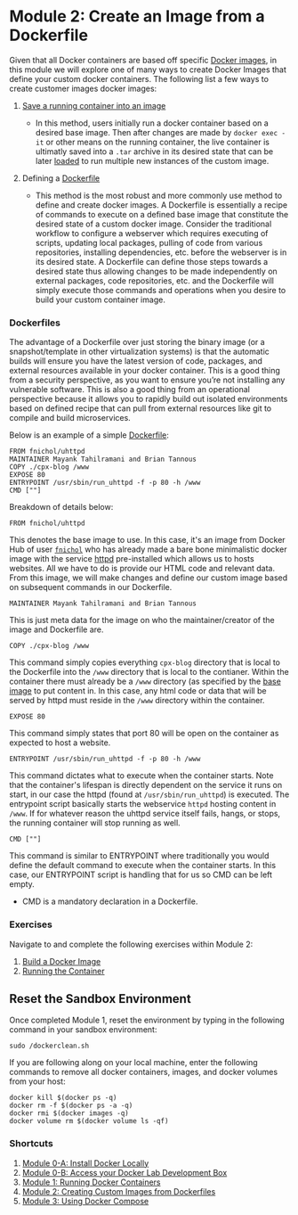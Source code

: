# Module 2: Create an Image from a Dockerfile

Given that all Docker containers are based off specific [Docker images](https://docs.docker.com/engine/userguide/storagedriver/imagesandcontainers/), in this module we will explore one of many ways to create Docker Images that define your custom docker containers. The following list a few ways to create customer images docker images: 

1. [Save a running container into an image](https://docs.docker.com/engine/reference/commandline/save/)
  
    * In this method, users initially run a docker container based on a desired base image. Then after changes are made by `docker exec -it` or other means on the running container, the live container is ultimatly saved into a `.tar` archive in its desired state that can be later [loaded](https://docs.docker.com/engine/reference/commandline/load/) to run multiple new instances of the custom image. 

2. Defining a [Dockerfile](https://www.digitalocean.com/community/tutorials/docker-explained-using-dockerfiles-to-automate-building-of-images)
  
    * This method is the most robust and more commonly use method to define and create docker images. A Dockerfile is essentially a recipe of commands to execute on a defined base image that constitute the desired state of a custom docker image. Consider the traditional workflow to configure a webserver which requires executing of scripts, updating local packages, pulling of code from various repositories, installing dependencies, etc. before the webserver is in its desired state. A Dockerfile can define those steps towards a desired state thus allowing changes to be made independently on external packages, code repositories, etc. and the Dockerfile will simply execute those commands and operations when you desire to build your custom container image. 

### Dockerfiles

The advantage of a Dockerfile over just storing the binary image (or a snapshot/template in other virtualization systems) is that the automatic builds will ensure you have the latest version of code, packages, and external resources available in your docker container. This is a good thing from a security perspective, as you want to ensure you’re not installing any vulnerable software. This is also a good thing from an operational perspective because it allows you to rapidly build out isolated environments based on defined recipe that can pull from external resources like git to compile and build microservices. 

Below is an example of a simple [Dockerfile](./Exercise-1/scripts/Dockerfile): 

```
FROM fnichol/uhttpd
MAINTAINER Mayank Tahilramani and Brian Tannous
COPY ./cpx-blog /www
EXPOSE 80
ENTRYPOINT /usr/sbin/run_uhttpd -f -p 80 -h /www
CMD [""]
```
Breakdown of details below: 

```
FROM fnichol/uhttpd
```

This denotes the base image to use. In this case, it's an image from Docker Hub of user [`fnichol`](https://github.com/fnichol/docker-uhttpd) who has already made a bare bone minimalistic docker image with the service [httpd](https://httpd.apache.org/docs/2.4/programs/httpd.html) pre-installed which allows us to hosts websites. All we have to do is provide our HTML code and relevant data. From this image, we will make changes and define our custom image based on subsequent commands in our Dockerfile. 

```
MAINTAINER Mayank Tahilramani and Brian Tannous
```

 This is just meta data for the image on who the maintainer/creator of the image and Dockerfile are. 

```
COPY ./cpx-blog /www
```

This command simply copies everything `cpx-blog` directory that is local to the Dockerfile into the `/www` directory that is local to the contianer. Within the container there must already be a `/www` directory (as specified by the [base image](https://github.com/fnichol/docker-uhttpd) to put content in. In this case, any html code or data that will be served by httpd must reside in the `/www` directory within the container. 

```
EXPOSE 80
```

This command simply states that port 80 will be open on the container as expected to host a website.

```
ENTRYPOINT /usr/sbin/run_uhttpd -f -p 80 -h /www
```

This command dictates what to execute when the container starts. Note that the container's lifespan is directly dependent on the service it runs on start, in our case the httpd (found at `/usr/sbin/run_uhttpd`) is executed. The entrypoint script basically starts the webservice `httpd` hosting content in `/www`. If for whatever reason the uhttpd service itself fails, hangs, or stops, the running container will stop running as well.

`CMD [""]`

This command is similar to ENTRYPOINT where traditionally you would define the default command to execute when the container starts. In this case, our ENTRYPOINT script is handling that for us so CMD can be left empty. 
   * CMD is a mandatory declaration in a Dockerfile. 

### Exercises 

Navigate to and complete the following exercises within Module 2:

1. [Build a Docker Image](./Exercise-1)
2. [Running the Container](./Exercise-2)

## Reset the Sandbox Environment 

Once completed Module 1, reset the environment by typing in the following command in your sandbox environment: 

`sudo /dockerclean.sh`

If you are following along on your local machine, enter the following commands to remove all docker containers, images, and docker volumes from your host: 

```
docker kill $(docker ps -q)
docker rm -f $(docker ps -a -q)
docker rmi $(docker images -q)
docker volume rm $(docker volume ls -qf)
```

### Shortcuts

1. [Module 0-A: Install Docker Locally](https://hub.docker.com/?next=https%3A%2F%2Fhub.docker.com%2F)
2. [Module 0-B: Access your Docker Lab Development Box](../Module-0)
2. [Module 1: Running Docker Containers](../Module-1)
3. [Module 2: Creating Custom Images from Dockerfiles](../Module-2)
4. [Module 3: Using Docker Compose](../Module-3)
